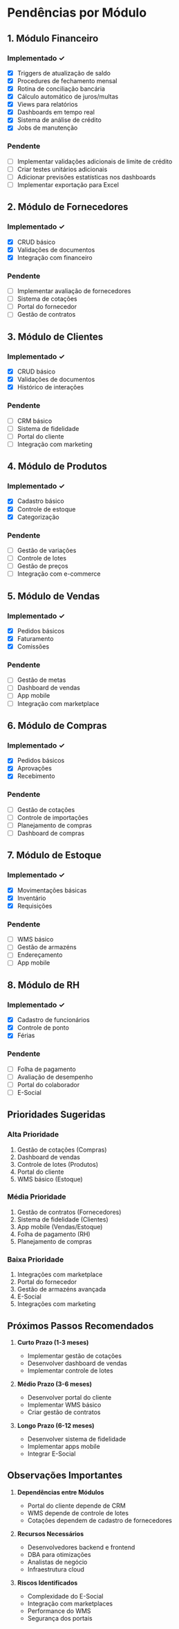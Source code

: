 # Pendências por Módulo

## 1. Módulo Financeiro
### Implementado ✓
- [x] Triggers de atualização de saldo
- [x] Procedures de fechamento mensal
- [x] Rotina de conciliação bancária
- [x] Cálculo automático de juros/multas
- [x] Views para relatórios
- [x] Dashboards em tempo real
- [x] Sistema de análise de crédito
- [x] Jobs de manutenção

### Pendente
- [ ] Implementar validações adicionais de limite de crédito
- [ ] Criar testes unitários adicionais
- [ ] Adicionar previsões estatísticas nos dashboards
- [ ] Implementar exportação para Excel

## 2. Módulo de Fornecedores
### Implementado ✓
- [x] CRUD básico
- [x] Validações de documentos
- [x] Integração com financeiro

### Pendente
- [ ] Implementar avaliação de fornecedores
- [ ] Sistema de cotações
- [ ] Portal do fornecedor
- [ ] Gestão de contratos

## 3. Módulo de Clientes
### Implementado ✓
- [x] CRUD básico
- [x] Validações de documentos
- [x] Histórico de interações

### Pendente
- [ ] CRM básico
- [ ] Sistema de fidelidade
- [ ] Portal do cliente
- [ ] Integração com marketing

## 4. Módulo de Produtos
### Implementado ✓
- [x] Cadastro básico
- [x] Controle de estoque
- [x] Categorização

### Pendente
- [ ] Gestão de variações
- [ ] Controle de lotes
- [ ] Gestão de preços
- [ ] Integração com e-commerce

## 5. Módulo de Vendas
### Implementado ✓
- [x] Pedidos básicos
- [x] Faturamento
- [x] Comissões

### Pendente
- [ ] Gestão de metas
- [ ] Dashboard de vendas
- [ ] App mobile
- [ ] Integração com marketplace

## 6. Módulo de Compras
### Implementado ✓
- [x] Pedidos básicos
- [x] Aprovações
- [x] Recebimento

### Pendente
- [ ] Gestão de cotações
- [ ] Controle de importações
- [ ] Planejamento de compras
- [ ] Dashboard de compras

## 7. Módulo de Estoque
### Implementado ✓
- [x] Movimentações básicas
- [x] Inventário
- [x] Requisições

### Pendente
- [ ] WMS básico
- [ ] Gestão de armazéns
- [ ] Endereçamento
- [ ] App mobile

## 8. Módulo de RH
### Implementado ✓
- [x] Cadastro de funcionários
- [x] Controle de ponto
- [x] Férias

### Pendente
- [ ] Folha de pagamento
- [ ] Avaliação de desempenho
- [ ] Portal do colaborador
- [ ] E-Social

## Prioridades Sugeridas

### Alta Prioridade
1. Gestão de cotações (Compras)
2. Dashboard de vendas
3. Controle de lotes (Produtos)
4. Portal do cliente
5. WMS básico (Estoque)

### Média Prioridade
1. Gestão de contratos (Fornecedores)
2. Sistema de fidelidade (Clientes)
3. App mobile (Vendas/Estoque)
4. Folha de pagamento (RH)
5. Planejamento de compras

### Baixa Prioridade
1. Integrações com marketplace
2. Portal do fornecedor
3. Gestão de armazéns avançada
4. E-Social
5. Integrações com marketing

## Próximos Passos Recomendados

1. **Curto Prazo (1-3 meses)**
   - Implementar gestão de cotações
   - Desenvolver dashboard de vendas
   - Implementar controle de lotes

2. **Médio Prazo (3-6 meses)**
   - Desenvolver portal do cliente
   - Implementar WMS básico
   - Criar gestão de contratos

3. **Longo Prazo (6-12 meses)**
   - Desenvolver sistema de fidelidade
   - Implementar apps mobile
   - Integrar E-Social

## Observações Importantes

1. **Dependências entre Módulos**
   - Portal do cliente depende de CRM
   - WMS depende de controle de lotes
   - Cotações dependem de cadastro de fornecedores

2. **Recursos Necessários**
   - Desenvolvedores backend e frontend
   - DBA para otimizações
   - Analistas de negócio
   - Infraestrutura cloud

3. **Riscos Identificados**
   - Complexidade do E-Social
   - Integração com marketplaces
   - Performance do WMS
   - Segurança dos portais
